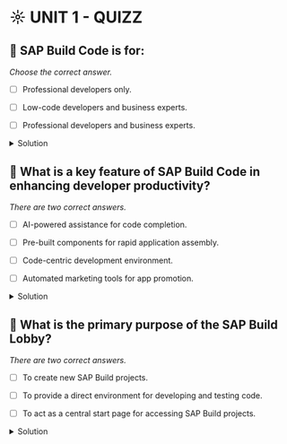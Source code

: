 # ☼ UNIT 1 - QUIZZ

## :small_red_triangle_down: SAP Build Code is for:

_Choose the correct answer._

- [ ] Professional developers only.

- [ ] Low-code developers and business experts.

- [ ] Professional developers and business experts.

<details>
  <summary>Solution</summary>

- [ ] Professional developers only.

- [ ] Low-code developers and business experts.

- [ ] Professional developers and business experts.

</details>

## :small_red_triangle_down: What is a key feature of SAP Build Code in enhancing developer productivity?

_There are two correct answers._

- [ ] AI-powered assistance for code completion.

- [ ] Pre-built components for rapid application assembly.

- [ ] Code-centric development environment.

- [ ] Automated marketing tools for app promotion.

<details>
  <summary>Solution</summary>

- [ ] AI-powered assistance for code completion.

- [ ] Pre-built components for rapid application assembly.

- [ ] Code-centric development environment.

- [ ] Automated marketing tools for app promotion.

</details>

## :small_red_triangle_down: What is the primary purpose of the SAP Build Lobby?

_There are two correct answers._

- [ ] To create new SAP Build projects.

- [ ] To provide a direct environment for developing and testing code.

- [ ] To act as a central start page for accessing SAP Build projects.

<details>
  <summary>Solution</summary>

- [ ] To create new SAP Build projects.

- [ ] To provide a direct environment for developing and testing code.

- [ ] To act as a central start page for accessing SAP Build projects.

</details>

